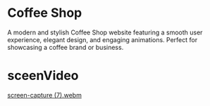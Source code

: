 #  Coffee Shop
A modern and stylish Coffee Shop website featuring a smooth user experience, elegant design, and engaging animations. Perfect for showcasing a coffee brand or business.

#  sceenVideo 


[screen-capture (7).webm](https://github.com/user-attachments/assets/89c06d98-a46a-4444-8cd5-1d81e56ff317)
